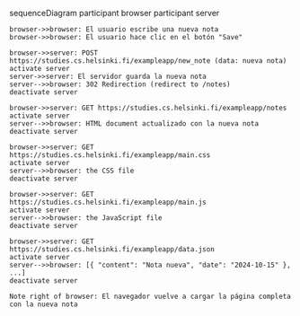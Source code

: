sequenceDiagram
    participant browser
    participant server

    browser->>browser: El usuario escribe una nueva nota
    browser->>browser: El usuario hace clic en el botón "Save"
    
    browser->>server: POST https://studies.cs.helsinki.fi/exampleapp/new_note (data: nueva nota)
    activate server
    server->>server: El servidor guarda la nueva nota
    server-->>browser: 302 Redirection (redirect to /notes)
    deactivate server

    browser->>server: GET https://studies.cs.helsinki.fi/exampleapp/notes
    activate server
    server-->>browser: HTML document actualizado con la nueva nota
    deactivate server

    browser->>server: GET https://studies.cs.helsinki.fi/exampleapp/main.css
    activate server
    server-->>browser: the CSS file
    deactivate server

    browser->>server: GET https://studies.cs.helsinki.fi/exampleapp/main.js
    activate server
    server-->>browser: the JavaScript file
    deactivate server

    browser->>server: GET https://studies.cs.helsinki.fi/exampleapp/data.json
    activate server
    server-->>browser: [{ "content": "Nota nueva", "date": "2024-10-15" }, ...]
    deactivate server

    Note right of browser: El navegador vuelve a cargar la página completa con la nueva nota









